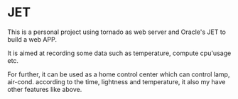 # JET
This is a personal project using tornado as web server and Oracle's JET to build a web APP.

It is aimed at recording some data such as temperature, compute cpu'usage etc. 

For further, it can be used as a home control center which can control lamp, air-cond. according to the time, lightness and temperature,  it also my have other features like above.

